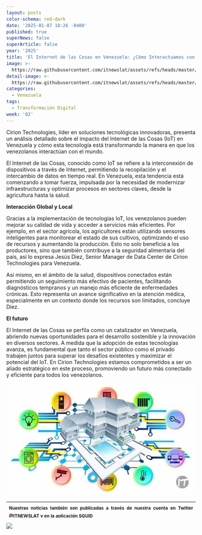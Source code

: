 ```yaml
---
layout: posts
color-schema: red-dark
date: '2025-01-07 18:26 -0400'
published: true
superNews: false
superArticle: false
year: '2025'
title: 'El Internet de las Cosas en Venezuela: ¿Cómo Interactuamos con el Mundo?'
image: >-
  https://raw.githubusercontent.com/itnewslat/assets/refs/heads/master/img/540x320/Internet-of-Thing-p.jpg
detail-image: >-
  https://raw.githubusercontent.com/itnewslat/assets/refs/heads/master/img/1024x680/Internet-of-Thing-g.jpg
categories:
  - Venezuela
tags:
  - Transformación Digital
week: '02'
---
```

Cirion Technologies, líder en soluciones tecnológicas innovadoras, presenta un análisis detallado sobre el impacto del Internet de las Cosas (IoT) en Venezuela y cómo esta tecnología está transformando la manera en que los venezolanos interactúan con el mundo.
 
El Internet de las Cosas, conocido como IoT se refiere a la interconexión de dispositivos a través de Internet, permitiendo la recopilación y el intercambio de datos en tiempo real. En Venezuela, esta tendencia está comenzando a tomar fuerza, impulsada por la necesidad de modernizar infraestructuras y optimizar procesos en sectores claves, desde la agricultura hasta la salud.
 
**Interacción Global y Local**
 
Gracias a la implementación de tecnologías IoT, los venezolanos pueden mejorar su calidad de vida y acceder a servicios más eficientes. Por ejemplo, en el sector agrícola, los agricultores están utilizando sensores inteligentes para monitorear el estado de sus cultivos, optimizando el uso de recursos y aumentando la producción. Esto no solo beneficia a los productores, sino que también contribuye a la seguridad alimentaria del país, así lo expresa Jesús Diez, Senior Manager de Data Center de Cirion Technologies para Venezuela.
 
Así mismo, en el ámbito de la salud, dispositivos conectados están permitiendo un seguimiento más efectivo de pacientes, facilitando diagnósticos tempranos y un manejo más eficiente de enfermedades crónicas. Esto representa un avance significativo en la atención médica, especialmente en un contexto donde los recursos son limitados, concluye Diez.
 
**El futuro**

El Internet de las Cosas se perfila como un catalizador en Venezuela, abriendo nuevas oportunidades para el desarrollo sostenible y la innovación en diversos sectores. A medida que la adopción de estas tecnologías avanza, es fundamental que tanto el sector público como el privado trabajen juntos para superar los desafíos existentes y maximizar el potencial del IoT. En Cirion Technologies estamos comprometidos a ser un aliado estratégico en este proceso, promoviendo un futuro más conectado y eficiente para todos los venezolanos.

![](https://raw.githubusercontent.com/itnewslat/assets/refs/heads/master/img/540x320/Internet-of-Thing-p.jpg)

<table style="height: 42px;" width="569">
<tbody>
<tr>
<td style="text-align: justify;"><sub><strong>Nuestras noticias también son publicadas a través de nuestra cuenta en Twitter <a href="https://twitter.com/itnewslat?lang=es">@ITNEWSLAT</a> y en la aplicación <a href="https://squidapp.co/en/">SQUID</a></strong></sub></td>
</tr>
</tbody>
</table>

<img src="https://tracker.metricool.com/c3po.jpg?hash=56f88a41e39ab42c063cc51676587a04"/>
